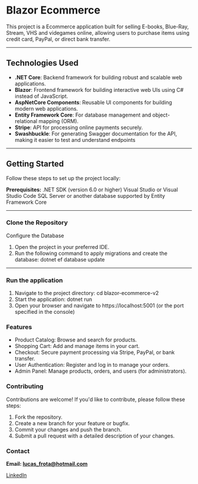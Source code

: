 # Blazor Ecommerce

This project is a Ecommerce application built for selling E-books, Blue-Ray, Stream, VHS and videgames online, allowing users to purchase items using credit card, PayPal, or direct bank transfer.

---

## Technologies Used

- **.NET Core**: Backend framework for building robust and scalable web applications.
- **Blazor**: Frontend framework for building interactive web UIs using C# instead of JavaScript.
- **AspNetCore Components**: Reusable UI components for building modern web applications.
- **Entity Framework Core**: For database management and object-relational mapping (ORM).
- **Stripe**: API for processing online payments securely.
- **Swashbuckle**: For generating Swagger documentation for the API, making it easier to test and understand endpoints

---

## Getting Started

Follow these steps to set up the project locally:

**Prerequisites:**
.NET SDK (version 6.0 or higher)
Visual Studio or Visual Studio Code
SQL Server or another database supported by Entity Framework Core

---

### Clone the Repository

Configure the Database
1. Open the project in your preferred IDE.
2. Run the following command to apply migrations and create the database: dotnet ef database update

---


### Run the application

1. Navigate to the project directory: cd blazor-ecommerce-v2
2. Start the application: dotnet run
3. Open your browser and navigate to https://localhost:5001 (or the port specified in the console)

### Features

- Product Catalog: Browse and search for products.
- Shopping Cart: Add and manage items in your cart.
- Checkout: Secure payment processing via Stripe, PayPal, or bank transfer.
- User Authentication: Register and log in to manage your orders.
- Admin Panel: Manage products, orders, and users (for administrators).

### Contributing
Contributions are welcome! If you'd like to contribute, please follow these steps:

1. Fork the repository.
2. Create a new branch for your feature or bugfix.
3. Commit your changes and push the branch.
4. Submit a pull request with a detailed description of your changes.
    
### Contact
**Email: lucas_frota@hotmail.com**

[LinkedIn](https://www.linkedin.com/in/lucas-dias-frota-9020b2126/)



```
